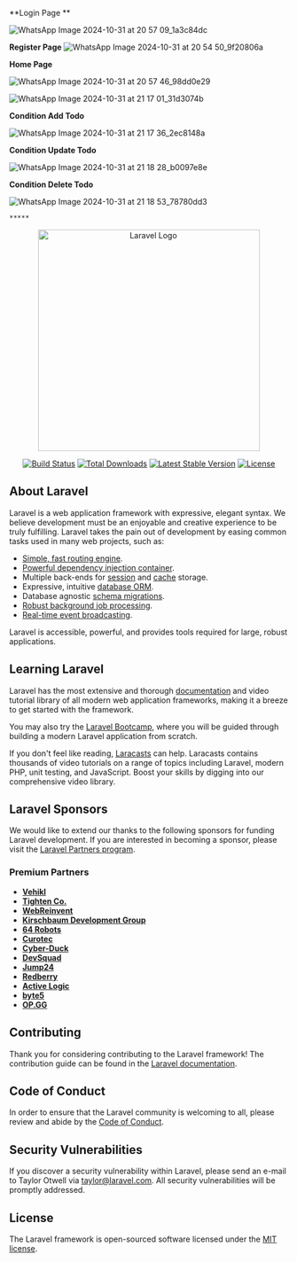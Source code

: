 **Login Page **

![WhatsApp Image 2024-10-31 at 20 57 09_1a3c84dc](https://github.com/user-attachments/assets/a661fd2d-c8b8-490c-8e54-72ba96ed84ed)

**Register Page**
![WhatsApp Image 2024-10-31 at 20 54 50_9f20806a](https://github.com/user-attachments/assets/9a840674-cc05-4d3d-a65c-517d77aba2fa)

**Home Page**

![WhatsApp Image 2024-10-31 at 20 57 46_98dd0e29](https://github.com/user-attachments/assets/93efe371-9143-4f33-b527-73aa1ae4e2bb)

![WhatsApp Image 2024-10-31 at 21 17 01_31d3074b](https://github.com/user-attachments/assets/ab82aeb4-034b-47bd-8c10-83b576c5c058)

**Condition Add Todo**

![WhatsApp Image 2024-10-31 at 21 17 36_2ec8148a](https://github.com/user-attachments/assets/88ee2f6d-b4c8-492a-b89f-064bb7fdf5da)

**Condition Update Todo**

![WhatsApp Image 2024-10-31 at 21 18 28_b0097e8e](https://github.com/user-attachments/assets/85d6296c-7479-4228-97e7-3e84c5f837f5)

**Condition Delete Todo**

![WhatsApp Image 2024-10-31 at 21 18 53_78780dd3](https://github.com/user-attachments/assets/d0f2bb07-9e2b-4fc8-8510-7432a42da569)

`*****`

<p align="center"><a href="https://laravel.com" target="_blank"><img src="https://raw.githubusercontent.com/laravel/art/master/logo-lockup/5%20SVG/2%20CMYK/1%20Full%20Color/laravel-logolockup-cmyk-red.svg" width="400" alt="Laravel Logo"></a></p>

<p align="center">
<a href="https://github.com/laravel/framework/actions"><img src="https://github.com/laravel/framework/workflows/tests/badge.svg" alt="Build Status"></a>
<a href="https://packagist.org/packages/laravel/framework"><img src="https://img.shields.io/packagist/dt/laravel/framework" alt="Total Downloads"></a>
<a href="https://packagist.org/packages/laravel/framework"><img src="https://img.shields.io/packagist/v/laravel/framework" alt="Latest Stable Version"></a>
<a href="https://packagist.org/packages/laravel/framework"><img src="https://img.shields.io/packagist/l/laravel/framework" alt="License"></a>
</p>

## About Laravel

Laravel is a web application framework with expressive, elegant syntax. We believe development must be an enjoyable and creative experience to be truly fulfilling. Laravel takes the pain out of development by easing common tasks used in many web projects, such as:

- [Simple, fast routing engine](https://laravel.com/docs/routing).
- [Powerful dependency injection container](https://laravel.com/docs/container).
- Multiple back-ends for [session](https://laravel.com/docs/session) and [cache](https://laravel.com/docs/cache) storage.
- Expressive, intuitive [database ORM](https://laravel.com/docs/eloquent).
- Database agnostic [schema migrations](https://laravel.com/docs/migrations).
- [Robust background job processing](https://laravel.com/docs/queues).
- [Real-time event broadcasting](https://laravel.com/docs/broadcasting).

Laravel is accessible, powerful, and provides tools required for large, robust applications.

## Learning Laravel

Laravel has the most extensive and thorough [documentation](https://laravel.com/docs) and video tutorial library of all modern web application frameworks, making it a breeze to get started with the framework.

You may also try the [Laravel Bootcamp](https://bootcamp.laravel.com), where you will be guided through building a modern Laravel application from scratch.

If you don't feel like reading, [Laracasts](https://laracasts.com) can help. Laracasts contains thousands of video tutorials on a range of topics including Laravel, modern PHP, unit testing, and JavaScript. Boost your skills by digging into our comprehensive video library.

## Laravel Sponsors

We would like to extend our thanks to the following sponsors for funding Laravel development. If you are interested in becoming a sponsor, please visit the [Laravel Partners program](https://partners.laravel.com).

### Premium Partners

- **[Vehikl](https://vehikl.com/)**
- **[Tighten Co.](https://tighten.co)**
- **[WebReinvent](https://webreinvent.com/)**
- **[Kirschbaum Development Group](https://kirschbaumdevelopment.com)**
- **[64 Robots](https://64robots.com)**
- **[Curotec](https://www.curotec.com/services/technologies/laravel/)**
- **[Cyber-Duck](https://cyber-duck.co.uk)**
- **[DevSquad](https://devsquad.com/hire-laravel-developers)**
- **[Jump24](https://jump24.co.uk)**
- **[Redberry](https://redberry.international/laravel/)**
- **[Active Logic](https://activelogic.com)**
- **[byte5](https://byte5.de)**
- **[OP.GG](https://op.gg)**

## Contributing

Thank you for considering contributing to the Laravel framework! The contribution guide can be found in the [Laravel documentation](https://laravel.com/docs/contributions).

## Code of Conduct

In order to ensure that the Laravel community is welcoming to all, please review and abide by the [Code of Conduct](https://laravel.com/docs/contributions#code-of-conduct).

## Security Vulnerabilities

If you discover a security vulnerability within Laravel, please send an e-mail to Taylor Otwell via [taylor@laravel.com](mailto:taylor@laravel.com). All security vulnerabilities will be promptly addressed.

## License

The Laravel framework is open-sourced software licensed under the [MIT license](https://opensource.org/licenses/MIT).
